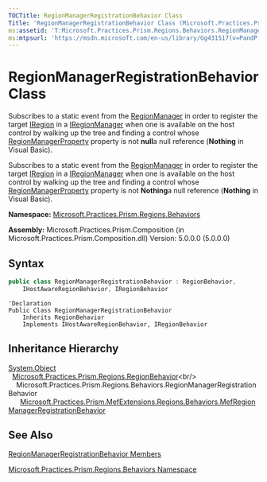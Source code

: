 ```yaml
---
TOCTitle: RegionManagerRegistrationBehavior Class
Title: 'RegionManagerRegistrationBehavior Class (Microsoft.Practices.Prism.Regions.Behaviors)'
ms:assetid: 'T:Microsoft.Practices.Prism.Regions.Behaviors.RegionManagerRegistrationBehavior'
ms:mtpsurl: 'https://msdn.microsoft.com/en-us/library/Gg431517(v=PandP.50)'
---
```


# RegionManagerRegistrationBehavior Class

Subscribes to a static event from the [RegionManager](https://msdn.microsoft.com/en-us/library/microsoft.practices.prism.regions.regionmanager(v=pandp.50)) in order to register the target [IRegion](https://msdn.microsoft.com/en-us/library/microsoft.practices.prism.regions.iregion(v=pandp.50)) in a [IRegionManager](https://msdn.microsoft.com/en-us/library/microsoft.practices.prism.regions.iregionmanager(v=pandp.50)) when one is available on the host control by walking up the tree and finding a control whose [RegionManagerProperty](https://msdn.microsoft.com/en-us/library/microsoft.practices.prism.regions.regionmanager.regionmanagerproperty(v=pandp.50)) property is not **null**a null reference (**Nothing** in Visual Basic).

Subscribes to a static event from the [RegionManager](https://msdn.microsoft.com/en-us/library/microsoft.practices.prism.regions.regionmanager(v=pandp.50)) in order to register the target [IRegion](https://msdn.microsoft.com/en-us/library/microsoft.practices.prism.regions.iregion(v=pandp.50)) in a [IRegionManager](https://msdn.microsoft.com/en-us/library/microsoft.practices.prism.regions.iregionmanager(v=pandp.50)) when one is available on the host control by walking up the tree and finding a control whose [RegionManagerProperty](https://msdn.microsoft.com/en-us/library/microsoft.practices.prism.regions.regionmanager.regionmanagerproperty(v=pandp.50)) property is not **Nothing**a null reference (**Nothing** in Visual Basic).

**Namespace:** [Microsoft.Practices.Prism.Regions.Behaviors](https://msdn.microsoft.com/en-us/library/microsoft.practices.prism.regions.behaviors(v=pandp.50))

**Assembly:** Microsoft.Practices.Prism.Composition (in Microsoft.Practices.Prism.Composition.dll) Version: 5.0.0.0 (5.0.0.0)

## Syntax

```C#
public class RegionManagerRegistrationBehavior : RegionBehavior,
	IHostAwareRegionBehavior, IRegionBehavior
```

```VB
'Declaration
Public Class RegionManagerRegistrationBehavior
	Inherits RegionBehavior
	Implements IHostAwareRegionBehavior, IRegionBehavior
```

## Inheritance Hierarchy

[System.Object](http://msdn2.microsoft.com/en-us/library/e5kfa45b)<br/>
  [Microsoft.Practices.Prism.Regions.RegionBehavior](https://msdn.microsoft.com/en-us/library/microsoft.practices.prism.regions.regionbehavior(v=pandp.50))<br/>
    Microsoft.Practices.Prism.Regions.Behaviors.RegionManagerRegistrationBehavior<br/>
      [Microsoft.Practices.Prism.MefExtensions.Regions.Behaviors.MefRegionManagerRegistrationBehavior](https://msdn.microsoft.com/en-us/library/microsoft.practices.prism.mefextensions.regions.behaviors.mefregionmanagerregistrationbehavior(v=pandp.50))

## See Also

[RegionManagerRegistrationBehavior Members](https://msdn.microsoft.com/en-us/library/microsoft.practices.prism.regions.behaviors.regionmanagerregistrationbehavior_members(v=pandp.50))

[Microsoft.Practices.Prism.Regions.Behaviors Namespace](https://msdn.microsoft.com/en-us/library/microsoft.practices.prism.regions.behaviors(v=pandp.50))